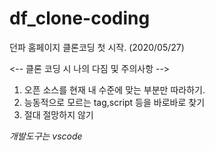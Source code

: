 # df_clone-coding 

던파 홈페이지 클론코딩 첫 시작. (2020/05/27)






<-- 클론 코딩 시 나의 다짐 및 주의사항 -->






1. 오픈 소스를 현재 내 수준에 맞는 부분만 따라하기.
2. 능동적으로 모르는 tag,script 등을 바로바로 찾기
3. 절대 절망하지 않기





*개발도구는 vscode*

